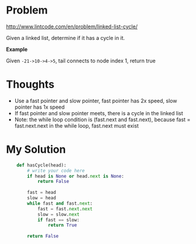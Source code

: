 # Problem

http://www.lintcode.com/en/problem/linked-list-cycle/

Given a linked list, determine if it has a cycle in it.

**Example**

Given ```-21->10->4->5```, tail connects to node index 1, return true

# Thoughts

- Use a fast pointer and slow pointer, fast pointer has 2x speed, slow pointer has 1x speed
- If fast pointer and slow pointer meets, there is a cycle in the linked list
- Note: the while loop condition is (fast.next and fast.next), because fast = fast.next.next in the while loop, fast.next must exist

# My Solution

```python
    def hasCycle(head):
        # write your code here
        if head is None or head.next is None:
            return False
        
        fast = head
        slow = head
        while fast and fast.next:
            fast = fast.next.next
            slow = slow.next
            if fast == slow:
                return True
        
        return False
```
